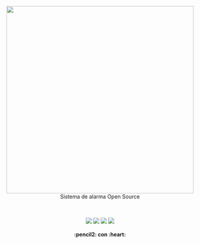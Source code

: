 <p align="center">
  <img width="500" src="https://github.com/gusgeek/secureMyHouse/blob/main/logo.svg">
  <br>
  Sistema de alarma Open Source
  <br>
</p>

<p align="center">
  <br>
  <bR>
    <img src="https://img.shields.io/github/downloads/gusgeek/secureMyHouse/total">  
    <img src="https://img.shields.io/github/v/release/gusgeek/secureMyHouse">  
    <img src="https://img.shields.io/github/release-date/gusgeek/secureMyHouse">  
    <img src="https://img.shields.io/github/languages/code-size/gusgeek/secureMyHouse">
  <br><br>
  <strong>:pencil2: con :heart:</strong>
</p>

